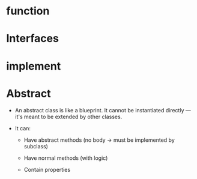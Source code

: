 # function

# Interfaces

# implement

# Abstract

- An abstract class is like a blueprint.
  It cannot be instantiated directly — it's meant to be extended by other classes.

- It can:

  - Have abstract methods (no body → must be implemented by subclass)

  - Have normal methods (with logic)

  - Contain properties

